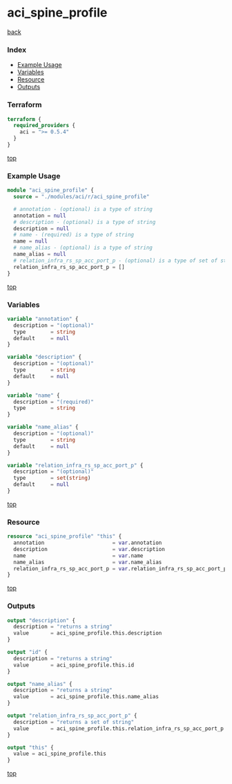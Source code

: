 # aci_spine_profile

[back](../aci.md)

### Index

- [Example Usage](#example-usage)
- [Variables](#variables)
- [Resource](#resource)
- [Outputs](#outputs)

### Terraform

```terraform
terraform {
  required_providers {
    aci = ">= 0.5.4"
  }
}
```

[top](#index)

### Example Usage

```terraform
module "aci_spine_profile" {
  source = "./modules/aci/r/aci_spine_profile"

  # annotation - (optional) is a type of string
  annotation = null
  # description - (optional) is a type of string
  description = null
  # name - (required) is a type of string
  name = null
  # name_alias - (optional) is a type of string
  name_alias = null
  # relation_infra_rs_sp_acc_port_p - (optional) is a type of set of string
  relation_infra_rs_sp_acc_port_p = []
}
```

[top](#index)

### Variables

```terraform
variable "annotation" {
  description = "(optional)"
  type        = string
  default     = null
}

variable "description" {
  description = "(optional)"
  type        = string
  default     = null
}

variable "name" {
  description = "(required)"
  type        = string
}

variable "name_alias" {
  description = "(optional)"
  type        = string
  default     = null
}

variable "relation_infra_rs_sp_acc_port_p" {
  description = "(optional)"
  type        = set(string)
  default     = null
}
```

[top](#index)

### Resource

```terraform
resource "aci_spine_profile" "this" {
  annotation                      = var.annotation
  description                     = var.description
  name                            = var.name
  name_alias                      = var.name_alias
  relation_infra_rs_sp_acc_port_p = var.relation_infra_rs_sp_acc_port_p
}
```

[top](#index)

### Outputs

```terraform
output "description" {
  description = "returns a string"
  value       = aci_spine_profile.this.description
}

output "id" {
  description = "returns a string"
  value       = aci_spine_profile.this.id
}

output "name_alias" {
  description = "returns a string"
  value       = aci_spine_profile.this.name_alias
}

output "relation_infra_rs_sp_acc_port_p" {
  description = "returns a set of string"
  value       = aci_spine_profile.this.relation_infra_rs_sp_acc_port_p
}

output "this" {
  value = aci_spine_profile.this
}
```

[top](#index)